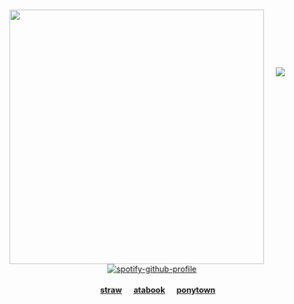 <div align = center>
  
<br><img src="https://i.pinimg.com/736x/7d/bc/69/7dbc69781e857e9a82a979ab486e4312.jpg" width="450" align="left"><br>
<br>
<br>
<br>
<br>
<br>
![](https://komarev.com/ghpvc/?username=zyvism&color=7a7a7a&style=flat-square&label=rituals+placed)<br>
[![spotify-github-profile](https://spotify-github-profile.kittinanx.com/api/view?uid=252hl5un6vede7zfg68sn7jbd&cover_image=true&theme=natemoo-re&show_offline=false&background_color=121212&interchange=true&bar_color=b3b3b3&bar_color_cover=false)](https://github.com/kittinan/spotify-github-profile)<br>
<h4>⠀⠀<a href="https://niightshaded.straw.page/">straw</a>⠀⠀<a href="https://spwn.atabook.org">atabook</a>⠀⠀<a href="https://rentry.co/platonicskgo">ponytown</a>
